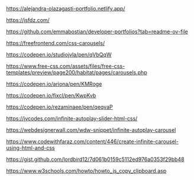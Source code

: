 https://alejandra-olazagasti-portfolio.netlify.app/

https://jsfdz.com/ 

https://github.com/emmabostian/developer-portfolios?tab=readme-ov-file


https://freefrontend.com/css-carousels/

 https://codepen.io/studiojvla/pen/qVbQqW

 https://www.free-css.com/assets/files/free-css-templates/preview/page200/habitat/pages/carousels.php


 https://codepen.io/ariona/pen/KMRoge

 https://codepen.io/fixcl/pen/KwpKvb

 https://codepen.io/rezaminaee/pen/qeqvaP

 https://jvcodes.com/infinite-autoplay-slider-html-css/

 https://webdesignerwall.com/wdw-snippet/infinite-autoplay-carousel

 https://www.codewithfaraz.com/content/446/create-infinite-carousel-using-html-and-css

 https://gist.github.com/lordbird12/7d061b0159c5112ed976a0353f29bb48


 https://www.w3schools.com/howto/howto_js_copy_clipboard.asp


 <!DOCTYPE html>
<html lang="es">
<head>
    <meta charset="UTF-8">
    <title>Modal con Temporizador</title>
    <style>
        .modal {
            display: none;
            position: fixed;
            z-index: 1;
            left: 0;
            top: 0;
            width: 100%;
            height: 100%;
            overflow: auto;
            background-color: rgba(0,0,0,0.5);
        }

        .modal-contenido {
            background-color: #fefefe;
            margin: 15% auto;
            padding: 20px;
            border: 1px solid #888;
            width: 80%;
            max-width: 500px;
            text-align: center;
            position: relative;
        }

        .close {
            color: #aaa;
            float: right;
            font-size: 28px;
            font-weight: bold;
            cursor: pointer;
        }

        .close:hover {
            color: black;
        }
    </style>
</head>
<body>
    <div id="miModal" class="modal">
        <div class="modal-contenido">
            <span class="close">&times;</span>
            <h2>¡Hola! Este es un modal temporal</h2>
            <p>Me mostraré y ocultaré automáticamente</p>
        </div>
    </div>

    <script>
        const modal = document.getElementById('miModal');
        const closeBtn = document.querySelector('.close');
        let modalTimer;
        let autoShowTimer;

        function mostrarModal() {
            modal.style.display = 'block';

            // Cerrar después de 5 segundos
            modalTimer = setTimeout(() => {
                ocultarModal();
            }, 5000);
        }

        function ocultarModal() {
            modal.style.display = 'none';
            clearTimeout(modalTimer);
        }

        // Cerrar al hacer clic fuera del modal
        window.addEventListener('click', (event) => {
            if (event.target === modal) {
                ocultarModal();
            }
        });

        // Cerrar con el botón de cerrar
        closeBtn.addEventListener('click', ocultarModal);

        // Mostrar modal cada 15 segundos
        function iniciarCicloModal() {
            autoShowTimer = setInterval(mostrarModal, 15000);
        }

        // Iniciar el ciclo de mostrar modal
        iniciarCicloModal();
    </script>
</body>
</html>








 1 animacion cambiar iconos habilidades coloridos los mas posibles (todos 30 ) buscar animacion prueba error
 2 logo nombre + dibujo (opcional) bing
 3  Incluir nombre, profesión y especialidad (falta prof especialidad)
    Bienvenidos soy favian Medina web developer + links(ok) falta grafico icono
    ej https://chaitanya31612.github.io/
 4 Acerca de Mí (About Me):
    Ofrezco soluciones completas y efectivas en desarrollo web full stack, con tecnologías como React.js, Vue.js, HTML5, CSS3, JavaScript y PHP. Tengo experiencia en diseño, desarrollo y administración de bases de datos relacionales, utilizando tanto software libre como propietario. Mis habilidades incluyen la creación de consultas SQL avanzadas para análisis y generación de informes, así como la implementación de estrategias de respaldo y recuperación de datos. Asimismo tengo experiencia y conocimiento en  el consumo de APIs REST.
Además, cuento con amplia experiencia en gestión de proyectos y colaboración técnica en entornos Linux, Windows y herramientas ofimáticas, integrando sistemas de control de versiones para garantizar procesos de desarrollo organizados. Mi enfoque está orientado a contribuir al crecimiento y éxito de empresas pequeñas y medianas, tanto del sector público como privado.

 5 Listar máximo 10 habilidades 3 tecnologicas, 3 herramientas y 3 bd 2 so No personales
 6 portafolio I apartado crud (EASIUI:prod->vue/angular/react/ user) II sist booking, cursoteka, echelon, III weater, rm, pokdex, brecelee => elegir 3 destacados CARUSEL TODOS
 7 Agregar botones flotantes que motiven al usuario a contactar en cualquier momento. (Contacto Hablemos sobre tu próximo proyecto ¿Listo para dar el siguiente paso? Ponte en contacto conmigo para discutir cómo puedo ayudarte a lograr tus metas. Estoy ansioso por conocer tus ideas y trabajar juntos para convertirlas en realidad)
Have any project in mind **Let's make it a reality! Tell me your idea and what platform you want it on and I'll take care of the rest. lets go...

 8 copiar email
 9 referencias o testimonios compañeros
10 aps 2012-2017 (OK) +english
11 form fuentes/font misma que la principal inherit (ok)

prioridad
10, 11, 4, 3, 2, 5, 6,  8, 9, 1, 7
 

